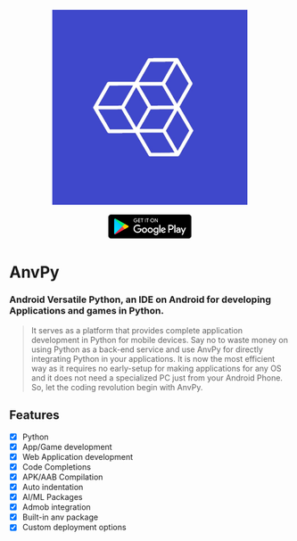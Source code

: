 <p align="center">
  <img src="https://github.com/techAnvPy/AnvPy/blob/main/icon.jpg?raw=true" width="350" title="hover text">
  
</p>
<p align="center">
  <img src="https://github.com/techAnvPy/AnvPy/blob/main/play.png?raw=true" width="150" title="hover text">
</p>

# AnvPy
### **Android Versatile Python, an IDE on Android for developing Applications and games in Python.**
> It serves as a platform that provides complete application development in Python for mobile devices. Say no to waste money on using Python as a back-end service and use AnvPy for directly integrating Python in your applications. It is now the most efficient way as it requires no early-setup for making applications for any OS and it does not need a specialized PC just from your Android Phone. So, let the coding revolution begin with AnvPy.

## Features
- [x] Python
- [x] App/Game development
- [x] Web Application development
- [x] Code Completions
- [x] APK/AAB Compilation
- [x] Auto indentation
- [x] AI/ML Packages
- [x] Admob integration
- [x] Built-in anv package
- [x] Custom deployment options
